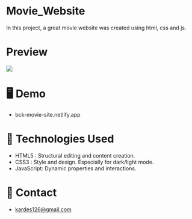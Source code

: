 # Movie_Website

<p>In this project, a great movie website was created using html, css and js.</p>

# Preview

![](screen.gif) 


# 🖥️ Demo
- bck-movie-site.netlify.app

# 🧰 Technologies Used

- HTML5 : Structural editing and content creation.
- CSS3 : Style and design. Especially for dark/light mode.
- JavaScript: Dynamic properties and interactions.


# 📧 Contact

- kardes126@gmail.com

